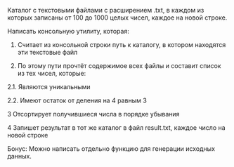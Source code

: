 Каталог с текстовыми файлами с расширением .txt, в каждом из которых записаны от 100
до 1000 целых чисел, каждое на новой строке.

Написать консольную утилиту, которая:

1. Считает из консольной строки путь к каталогу, в котором находятся эти текстовые
файл

2. По этому пути прочтёт содержимое всех файлы и составит список из тех чисел, которые:

  2.1. Являются уникальными
  
  2.2. Имеют остаток от деления на 4 равным 3
  
3 Отсортирует получившиеся числа в порядке убывания

4 Запишет результат в тот же каталог в файл result.txt, каждое число на новой строке

Бонус:
Можно написать отдельно функцию для генерации исходных данных.
